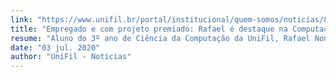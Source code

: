 ```yaml
---
link: "https://www.unifil.br/portal/institucional/quem-somos/noticias/80-gerais/179-empregado-e-com-projeto-premiado-rafael-e-destaque-na-computacao" 
title: "Empregado e com projeto premiado: Rafael é destaque na Computação"
resume: "Aluno do 3º ano de Ciência da Computação da UniFil, Rafael Nonino já está trabalhando com desenvolvimento de programas para gestão de restaurantes. Começou na Sagres Informática como estagiário e logo foi efetivado, por ter demonstrado conhecimento e habilidades em TI (tecnologia da informação)"
date: "03 jul. 2020"
author: "UniFil - Notícias"
---
```

            
